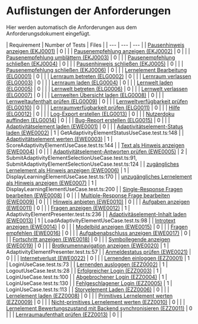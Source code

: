 # Auflistungen der Anforderungen

Hier werden automatisch die Anforderungen aus dem Anforderungsdokument eingefügt.

[//]: # (Script-Start)
| Requirement | Number of Tests | Files |
| --- | --- | --- |
| [Pausenhinweis anzeigen (EKJ0001)](EKJ0001.md) | 0 |  |
| [Pausenempfehlung anzeigen  (EKJ0002)](EKJ0002.md) | 0 |  |
| [Pausenempfehlung umblättern (EKJ0003)](EKJ0003.md) | 0 |  |
| [Pausenempfehlung schließen (EKJ0004)](EKJ0004.md) | 0 |  |
| [Pausenhinweis schließen (EKJ0005)](EKJ0005.md) | 0 |  |
| [Pausenempfehlung schließen (EKJ0006)](EKJ0006.md) | 0 |  |
| [Lernelement Bearbeitung (ELG0001)](ELG0001.md) | 0 |  |
| [Lernraum betreten (ELG0002)](ELG0002.md) | 0 |  |
| [Lernraum verlassen (ELG0003)](ELG0003.md) | 0 |  |
| [Lernraum laden (ELG0004)](ELG0004.md) | 0 |  |
| [Lernwelt laden (ELG0005)](ELG0005.md) | 0 |  |
| [Lernwelt betreten (ELG0006)](ELG0006.md) | 0 |  |
| [Lernwelt verlassen (ELG0007)](ELG0007.md) | 0 |  |
| [Lernwelten Übersicht laden (ELG0008)](ELG0008.md) | 0 |  |
| [Lernweltaufenthalt prüfen (ELG0009)](ELG0009.md) | 0 |  |
| [Lernweltverfügbarkeit prüfen (ELG0010)](ELG0010.md) | 0 |  |
| [Lernraumverfügbarkeit prüfen (ELG0011)](ELG0011.md) | 0 |  |
| [Hilfe (ELG0012)](ELG0012.md) | 0 |  |
| [Log-Export erstellen (ELG0013)](ELG0013.md) | 0 |  |
| [Nutzerdoku auffinden (ELG0014)](ELG0014.md) | 0 |  |
| [Bug-Report erstellen (ELG0015)](ELG0015.md) | 0 |  |
| [Adaptivitätselement laden (EWE0001)](EWE0001.md) | 0 |  |
| [Adaptivitätselement-Status laden (EWE0002)](EWE0002.md) | 1 | GetAdaptivityElementStatusUseCase.test.ts:148 |
| [Adaptivitätselement werten (EWE0003)](EWE0003.md) | 1 | ScoreAdaptivityElementUseCase.test.ts:144 |
| [Text als Hinweis anzeigen (EWE0004)](EWE0004.md) | 0 |  |
| [Adaptivitätselement-Antworten prüfen (EWE0005)](EWE0005.md) | 2 | SubmitAdaptivityElementSelectionUseCase.test.ts:91, SubmitAdaptivityElementSelectionUseCase.test.ts:124 |
| [zugängliches Lernelement als Hinweis anzeigen (EWE0006)](EWE0006.md) | 1 | DisplayLearningElementUseCase.test.ts:170 |
| [unzugängliches Lernelement als Hinweis anzeigen (EWE0007)](EWE0007.md) | 1 | DisplayLearningElementUseCase.test.ts:200 |
| [Single-Response Fragen bearbeiten (EWE0008)](EWE0008.md) | 0 |  |
| [Multiple-Response Frage bearbeiten (EWE0009)](EWE0009.md) | 0 |  |
| [Hinweis anbieten (EWE0010)](EWE0010.md) | 0 |  |
| [Aufgaben anzeigen (EWE0011)](EWE0011.md) | 0 |  |
| [Fragen anzeigen (EWE0012)](EWE0012.md) | 1 | AdaptivityElementPresenter.test.ts:236 |
| [Adaptivitäselement-Inhalt laden (EWE0013)](EWE0013.md) | 1 | LoadAdaptivityElementUseCase.test.ts:98 |
| [Introtext anzeigen (EWE0014)](EWE0014.md) | 0 |  |
| [Modelbild anzeigen (EWE0015)](EWE0015.md) | 0 |  |
| [Fragen empfehlen (EWE0016)](EWE0016.md) | 0 |  |
| [Aufgabenabschluss anzeigen (EWE0017)](EWE0017.md) | 0 |  |
| [Fortschritt anzeigen (EWE0018)](EWE0018.md) | 0 |  |
| [Symbollegende anzeigen (EWE0019)](EWE0019.md) | 0 |  |
| [Brotkrumennavigation anzeigen (EWE0020)](EWE0020.md) | 1 | AdaptivityElementPresenter.test.ts:57 |
| [Anmeldestatus prüfen (EWE0021)](EWE0021.md) | 0 |  |
| [Internetverlust (EWE0022)](EWE0022.md) | 0 |  |
| [Lernenden einloggen (EZZ0001)](EZZ0001.md) | 1 | LoginUseCase.test.ts:73 |
| [Lernenden ausloggen (EZZ0002)](EZZ0002.md) | 1 | LogoutUseCase.test.ts:28 |
| [Erfolgreicher Login (EZZ0003)](EZZ0003.md) | 1 | LoginUseCase.test.ts:100 |
| [Abgebrochener Login (EZZ0004)](EZZ0004.md) | 1 | LoginUseCase.test.ts:130 |
| [Fehlgeschlagener Login (EZZ0005)](EZZ0005.md) | 1 | LoginUseCase.test.ts:113 |
| [Storyelement Laden (EZZ0006)](EZZ0006.md) | 0 |  |
| [Lernelement laden (EZZ0008)](EZZ0008.md) | 0 |  |
| [Primitives Lernelement werten (EZZ0009)](EZZ0009.md) | 0 |  |
| [Nicht-primitives Lernelement werten (EZZ0010)](EZZ0010.md) | 0 |  |
| [Lernelement Bewertungszustand mit Backend synchronisieren (EZZ0011)](EZZ0011.md) | 0 |  |
| [Lernraumaufenthalt prüfen (EZZ0013)](EZZ0013.md) | 0 |  |